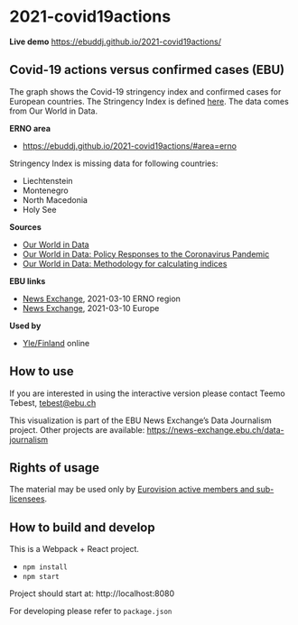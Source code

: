 # 2021-covid19actions

**Live demo** https://ebuddj.github.io/2021-covid19actions/

## Covid-19 actions versus confirmed cases (EBU)

The graph shows the Covid-19 stringency index and confirmed cases for European countries. The Stringency Index is defined [here](https://ourworldindata.org/covid-government-stringency-index). The data comes from Our World in Data. 

**ERNO area** 
* https://ebuddj.github.io/2021-covid19actions/#area=erno

Stringency Index is missing data for following countries:
* Liechtenstein
* Montenegro
* North Macedonia
* Holy See

**Sources**
* [Our World in Data](https://ourworldindata.org/coronavirus)
* [Our World in Data: Policy Responses to the Coronavirus Pandemic](https://ourworldindata.org/covid-government-stringency-index)
* [Our World in Data: Methodology for calculating indices](https://github.com/OxCGRT/covid-policy-tracker/blob/master/documentation/index_methodology.md)

**EBU links**
* [News Exchange](https://news-exchange.ebu.ch/item_detail/6a57fcc436449d4eb10246c4acd4bb09/2021_21010873), 2021-03-10 ERNO region
* [News Exchange](https://news-exchange.ebu.ch/item_detail/6a57fcc436449d4eb10246c4acd4bb09/2021_21010870), 2021-03-10 Europe

**Used by**
* [Yle/Finland](https://svenska.yle.fi/artikel/2021/03/31/vi-jamforde-smittspridning-och-restriktioner-i-olika-lander-men-manniskors) online

## How to use

If you are interested in using the interactive version please contact Teemo Tebest, tebest@ebu.ch

This visualization is part of the EBU News Exchange’s Data Journalism project. Other projects are available: https://news-exchange.ebu.ch/data-journalism

## Rights of usage

The material may be used only by [Eurovision active members and sub-licensees](https://www.ebu.ch/eurovision-news/members-and-sublicensees).

## How to build and develop

This is a Webpack + React project.

* `npm install`
* `npm start`

Project should start at: http://localhost:8080

For developing please refer to `package.json`